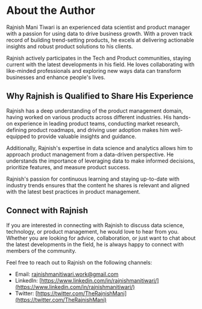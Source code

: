 # About the Author

Rajnish Mani Tiwari is an experienced data scientist and product manager with a passion for using data to drive business growth. With a proven track record of building trend-setting products, he excels at delivering actionable insights and robust product solutions to his clients.

Rajnish actively participates in the Tech and Product communities, staying current with the latest developments in his field. He loves collaborating with like-minded professionals and exploring new ways data can transform businesses and enhance people's lives.

## Why Rajnish is Qualified to Share His Experience

Rajnish has a deep understanding of the product management domain, having worked on various products across different industries. His hands-on experience in leading product teams, conducting market research, defining product roadmaps, and driving user adoption makes him well-equipped to provide valuable insights and guidance.

Additionally, Rajnish's expertise in data science and analytics allows him to approach product management from a data-driven perspective. He understands the importance of leveraging data to make informed decisions, prioritize features, and measure product success.

Rajnish's passion for continuous learning and staying up-to-date with industry trends ensures that the content he shares is relevant and aligned with the latest best practices in product management.

## Connect with Rajnish

If you are interested in connecting with Rajnish to discuss data science, technology, or product management, he would love to hear from you. Whether you are looking for advice, collaboration, or just want to chat about the latest developments in the field, he is always happy to connect with members of the community.

Feel free to reach out to Rajnish on the following channels:

- Email: [rajnishmanitiwari.work@gmail.com](mailto:rajnishmanitiwari.work+github@gmail.com)
- LinkedIn: [https://www.linkedin.com/in/rajnishmanitiwari/](https://www.linkedin.com/in/rajnishmanitiwari/)
- Twitter: [https://twitter.com/TheRajnishMani](https://twitter.com/TheRajnishMani)

